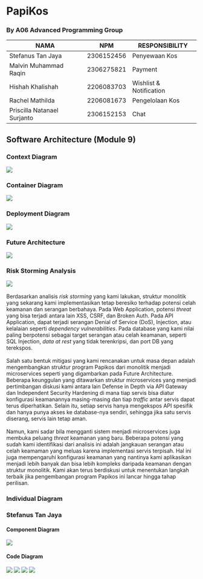 # PapiKos
### By A06 Advanced Programming Group
| NAMA                        | NPM           | RESPONSIBILITY          |
|-----------------------------|---------------|-------------------------|
| Stefanus Tan Jaya           | 2306152456    | Penyewaan Kos           |
| Malvin Muhammad Raqin       | 2306275821    | Payment                 |
| Hishah Khalishah            | 2206083703    | Wishlist & Notification |
| Rachel Mathilda             | 2206081673    | Pengelolaan Kos         |
| Priscilla Natanael Surjanto | 2306152153    | Chat                    |

## Software Architecture (Module 9)
### Context Diagram
![](images/ContextDiagram.jpg)
### Container Diagram
![](images/ContainerDiagram.jpg)
### Deployment Diagram
![](images/DeploymentDiagram.jpg)
### Future Architecture
![](images/FutureContainer.jpg)
### Risk Storming Analysis
![](images/RiskStorming.jpg)
<br><br>
Berdasarkan analisis _risk storming_ yang kami lakukan, struktur monolitik yang sekarang kami implementasikan tetap beresiko terhadap potensi celah keamanan dan serangan berbahaya. Pada Web Application, potensi _threat_ yang bisa terjadi antara lain XSS, CSRF, dan Broken Auth. Pada API Application, dapat terjadi serangan Denial of Service (DoS), Injection, atau kelalaian seperti _dependency vulnerabilities_. Pada database yang kami nilai paling berpotensi sebagai target serangan atau celah keamanan, seperti SQL Injection, _data at rest_ yang tidak terenkripsi, dan port DB yang terekspos. <br><br>
Salah satu bentuk mitigasi yang kami rencanakan untuk masa depan adalah mengembangkan struktur program Papikos dari monolitik menjadi microservices seperti yang digambarkan pada Future Architecture. Beberapa keunggulan yang ditawarkan struktur microservices yang menjadi pertimbangan diskusi kami antara lain Defense in Depth via API Gateway dan Independent Security Hardening di mana tiap servis bisa diatur konfigurasi keamanannya masing-masing dan tiap _traffic_ antar servis dapat terus diperhatikan. Selain itu, setiap servis hanya mengekspos API spesifik dan hanya punya akses ke database-nya sendiri, sehingga jika satu servis diserang, servis lain tetap aman.<br><br>
Namun, kami sadar bila mengganti sistem menjadi microservices juga membuka peluang _threat_ keamanan yang baru. Beberapa potensi yang sudah kami identifikasi dari analisis ini adalah jangkauan serangan atau celah keamaman yang meluas karena implementasi servis terpisah. Hal ini juga mempengaruhi konfigurasi keamanan yang nantinya kami aplikasikan menjadi lebih banyak dan bisa lebih kompleks daripada keamanan dengan struktur monolitik. Kami akan terus berdiskusi untuk menentukan langkah terbaik jika pengembangan program Papikos ini lancar hingga tahap perilisan.

### Individual Diagram
### Stefanus Tan Jaya
#### Component Diagram
![](images/ComponentDiagramStef.jpg)
#### Code Diagram
![](images/CodeDiagramStef1.jpg)
![](images/CodeDiagramStef2.jpg)
![](images/CodeDiagramStef3.jpg)
![](images/CodeDiagramStef4.jpg)